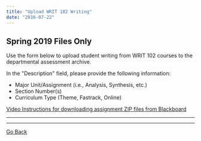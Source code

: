 ```yaml
---
title: "Upload WRIT 102 Writing"
date: "2016-07-22"
---
```


## Spring 2019 Files Only

Use the form below to upload student writing from WRIT 102 courses to the departmental assessment archive.

In the "Description" field, please provide the following information:

- Major Unit/Assignment (i.e., Analysis, Synthesis, etc.)
- Section Number(s)
- Curriculum Type (Theme, Fastrack, Online)

[Video Instructions for downloading assignment ZIP files from Blackboard](https://www.youtube.com/watch?v=dlJHu2LzMr8)

* * *

<script src="https://app.box.com/embed/upload.js?token=40lkkh8g7kzkvfxe8ux4fkvsjwoy43ic&amp;folder_id=8988440350&amp;w=385&amp;h=385&amp;i=&amp;d=1&amp;t=Upload%20files%20to%20WRIT%20102&amp;r=1" type="text/javascript"></script>

* * *

[Go Back](http://library.cwr.olemiss.edu/upload)
